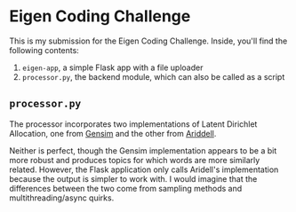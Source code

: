 # Eigen Coding Challenge
This is my submission for the Eigen Coding Challenge. Inside, you'll find the following contents:

1. `eigen-app`, a simple Flask app with a file uploader
2. `processor.py`, the backend module, which can also be called as a script

## `processor.py`
The processor incorporates two implementations of Latent Dirichlet Allocation, one from [Gensim](https://radimrehurek.com/gensim/) and the other from [Ariddell](https://github.com/lda-project/lda/tree/master).

Neither is perfect, though the Gensim implementation appears to be a bit more robust and produces topics for which words are more similarly related. However, the Flask application only calls Aridell's implementation because the output is simpler to work with. I would imagine that the differences between the two come from sampling methods and multithreading/async quirks.
